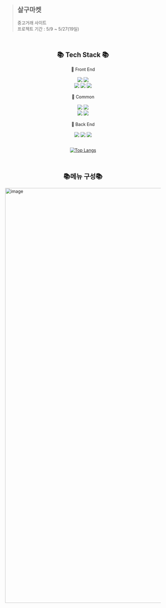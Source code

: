 > ## 살구마켓
> 중고거래 사이트  
> 프로젝트 기간 : 5/9 ~ 5/27(19일)  

<br>

<div align="center">

## 📚 Tech Stack 📚

📢 Front End
<br><br>
<img src="https://img.shields.io/badge/HTML5-F7DF1E?style=flat-square&logo=HTML5&logoColor=white"/></a>
<img src="https://img.shields.io/badge/CSS3-E34F26?style=flat-square&logo=CSS3&logoColor=white"/></a>
<br>
<img src="https://img.shields.io/badge/Bootstrap-7952B3?style=flat-square&logo=Bootstrap&logoColor=white"/></a>
<img src="https://img.shields.io/badge/jQuery-181717?style=flat-square"/></a>
<img src="https://img.shields.io/badge/JavaScript-F7DF1E?style=flat-square&logo=JavaScript&logoColor=white"/></a>
<br><br>
📢 Common
<br><br>
<img src="https://img.shields.io/badge/Eclipse-2C2255?style=flat-square&logo=Eclipse IDE&logoColor=white"/></a>
<img src="https://img.shields.io/badge/Windows 10-265A8F?style=flat-square"/></a>
<br>
<img src="https://img.shields.io/badge/Google Chrome-4285F4?style=flat-square&logo=Google Chrome&logoColor=white"/></a>
<img src="https://img.shields.io/badge/Apache Tomcat-F8DC75?style=flat-square&logo=Apache Tomcat&logoColor=black"/></a>
<br><br>
📢 Back End
<br><br>
<img src="https://img.shields.io/badge/Java-181717?style=flat-square"/></a>
<img src="https://img.shields.io/badge/JSP-E34F26?style=flat-square"/></a>
<img src="https://img.shields.io/badge/Oracle SQL-F80000?style=flat-square&logo=Oracle&logoColor=white"/></a>
<br><br>

[![Top Langs](https://github-readme-stats.vercel.app/api/top-langs/?username=kcat2201)](https://github.com/kcat2201/semiproject/github-readme-stats)

<br>

## 📚메뉴 구성📚  
</div>
<img width="1344" alt="image" src="https://user-images.githubusercontent.com/105301541/181193225-6b0aa03a-73b9-4f56-a60a-c6eb4cb47dc5.png">
